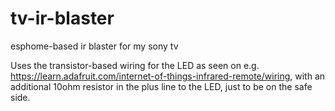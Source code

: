 # tv-ir-blaster
esphome-based ir blaster for my sony tv

Uses the transistor-based wiring for the LED as seen on e.g. https://learn.adafruit.com/internet-of-things-infrared-remote/wiring, with an additional 10ohm resistor in the plus line to the LED, just to be on the safe side.
